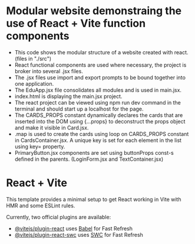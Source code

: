 # Modular website demonstraing the use of React + Vite function components

- This code shows the modular structure of a website created with react. (files in "./src")
- React functional components are used where necessary, the project is broker into several .jsx files.
- The .jsx files use import and export prompts to be bound together into one application.
- The EduApp.jsx file consolidates all modules and is used in main.jsx.
- index.html is displaying the main.jsx project.
- The react project can be viewed using npm run dev command in the terminal and should start up a localhost for the page.
- The CARDS_PROPS constant dynamically declares the cards that are inserted into the DOM using {...props} to deconstruct the props object and make it visible in Card.jsx.
- .map is used to create the cards using loop on CARDS_PROPS constant in CardsContainer.jsx. A unique key is set for each element in the list using key= property.
- PrimaryButton.jsx components are set using buttonProps const-s defined in the parents. (LoginForm.jsx and TextContainer.jsx)

# React + Vite

This template provides a minimal setup to get React working in Vite with HMR and some ESLint rules.

Currently, two official plugins are available:

- [@vitejs/plugin-react](https://github.com/vitejs/vite-plugin-react/blob/main/packages/plugin-react/README.md) uses [Babel](https://babeljs.io/) for Fast Refresh
- [@vitejs/plugin-react-swc](https://github.com/vitejs/vite-plugin-react-swc) uses [SWC](https://swc.rs/) for Fast Refresh
